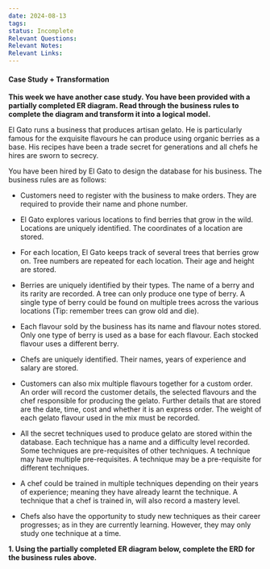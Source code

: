 ```yaml
---
date: 2024-08-13
tags: 
status: Incomplete
Relevant Questions: 
Relevant Notes: 
Relevant Links:
---
```

#### Case Study + Transformation

**This week we have another case study. You have been provided with a partially completed ER diagram. Read through the business rules to complete the diagram and transform it into a logical model.**   

El Gato runs a business that produces artisan gelato. He is particularly famous for the exquisite flavours he can produce using organic berries as a base. His recipes have been a trade secret for generations and all chefs he hires are sworn to secrecy.  

You have been hired by El Gato to design the database for his business. The business rules are as follows: 

- Customers need to register with the business to make orders. They are required to provide their name and phone number. 

- El Gato explores various locations to find berries that grow in the wild. Locations are uniquely identified. The coordinates of a location are stored. 

- For each location, El Gato keeps track of several trees that berries grow on. Tree numbers are repeated for each location. Their age and height are stored. 

- Berries are uniquely identified by their types. The name of a berry and its rarity are recorded. A tree can only produce one type of berry. A single type of berry could be found on multiple trees across the various locations (Tip: remember trees can grow old and die). 

- Each flavour sold by the business has its name and flavour notes stored. Only one type of berry is used as a base for each flavour. Each stocked flavour uses a different berry.  

- Chefs are uniquely identified. Their names, years of experience and salary are stored. 

- Customers can also mix multiple flavours together for a custom order. An order will record the customer details, the selected flavours and the chef responsible for producing the gelato. Further details that are stored are the date, time, cost and whether it is an express order. The weight of each gelato flavour used in the mix must be recorded. 

- All the secret techniques used to produce gelato are stored within the database. Each technique has a name and a difficulty level recorded. Some techniques are pre-requisites of other techniques. A technique may have multiple pre-requisites. A technique may be a pre-requisite for different techniques.

- A chef could be trained in multiple techniques depending on their years of experience; meaning they have already learnt the technique. A technique that a chef is trained in, will also record a mastery level. 
- Chefs also have the opportunity to study new techniques as their career progresses; as in they are currently learning. However, they may only study one technique at a time.
    

**1. Using the partially completed ER diagram below, complete the ERD for the business rules above.**